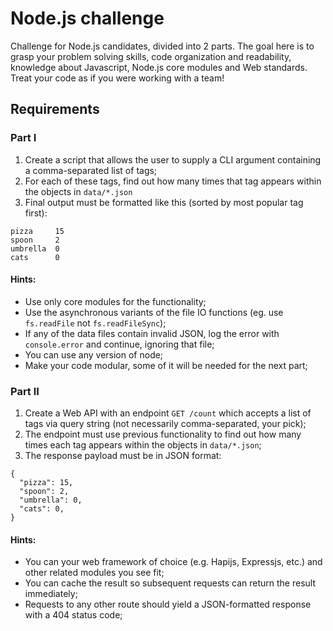 # Node.js challenge

Challenge for Node.js candidates, divided into 2 parts. The goal here is to grasp your problem solving skills, code organization and readability, knowledge about Javascript, Node.js core modules and Web standards. Treat your code as if you were working with a team!


## Requirements

### Part I

1. Create a script that allows the user to supply a CLI argument containing a comma-separated list of tags;
2. For each of these tags, find out how many times that tag appears within the objects in `data/*.json` 
3. Final output must be formatted like this (sorted by most popular tag first):

```
pizza     15
spoon     2
umbrella  0
cats      0
```

#### Hints:

+ Use only core modules for the functionality;
+ Use the asynchronous variants of the file IO functions (eg. use `fs.readFile` not `fs.readFileSync`);
+ If any of the data files contain invalid JSON, log the error with `console.error` and continue, ignoring that file;
+ You can use any version of node;
+ Make your code modular, some of it will be needed for the next part;


### Part II

1. Create a Web API with an endpoint `GET /count` which accepts a list of tags via query string (not necessarily comma-separated, your pick);
2. The endpoint must use previous functionality to find out how many times each tag appears within the objects in `data/*.json`;
3. The response payload must be in JSON format:

```
{
  "pizza": 15,
  "spoon": 2,
  "umbrella": 0,
  "cats": 0,
}
```

#### Hints:

+ You can your web framework of choice (e.g. Hapijs, Expressjs, etc.) and other related modules you see fit;
+ You can cache the result so subsequent requests can return the result immediately;
+ Requests to any other route should yield a JSON-formatted response with a 404 status code;
